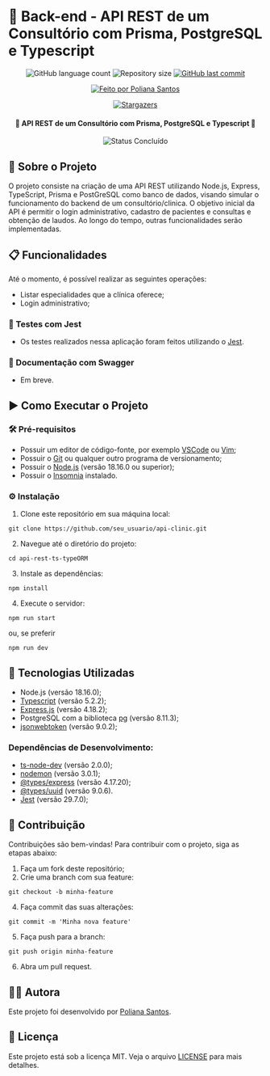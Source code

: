 # 💊 Back-end - API REST de um Consultório com Prisma, PostgreSQL e Typescript

<p align="center">
  <img alt="GitHub language count" src="https://img.shields.io/github/languages/count/polianams/api-clinic?color=blue">

  <img alt="Repository size" src="https://img.shields.io/github/repo-size/polianams/api-clinic">
  
  <a href="https://github.com/polianams/api-clinic/commits/master">
    <img alt="GitHub last commit" src="https://img.shields.io/github/last-commit/polianams/api-clinic">
  </a>
</p>
<p align="center">
   <a href="https://www.linkedin.com/in/polianams/">
    <img alt="Feito por Poliana Santos" src="https://img.shields.io/badge/feito-por%20Poliana%20Santos-blue">
   </a>
</p>
<p align="center">
   <a href="https://github.com/polianams/api-clinic/stargazers">
    <img alt="Stargazers" src="https://img.shields.io/github/stars/polianams/api-clinic?style=social">
  </a>
</p>

<h4 align="center"> 
	🚧 API REST de um Consultório com Prisma, PostgreSQL e Typescript 🚧
</h4>

<p align="center">
	<img alt="Status Concluído" src="https://img.shields.io/badge/STATUS-EM%20DESENVOLVIMENTO-red">
</p>

## 📝 Sobre o Projeto

O projeto consiste na criação de uma API REST utilizando Node.js, Express, TypeScript, Prisma e PostGreSQL como banco de dados, visando simular o funcionamento do backend de um consultório/clinica. O objetivo inicial da API é permitir o login administrativo, cadastro de pacientes e consultas e obtenção de laudos. Ao longo do tempo, outras funcionalidades serão implementadas.

## 📋 Funcionalidades

Até o momento, é possível realizar as seguintes operações:

- Listar especialidades que a clínica oferece;
- Login administrativo;

### 🎯 Testes com Jest

- Os testes realizados nessa aplicação foram feitos utilizando o [Jest](https://jestjs.io/pt-BR/).
  
### 📖 Documentação com Swagger

- Em breve.

## ▶️ Como Executar o Projeto

### 🛠️ Pré-requisitos

- Possuir um editor de código-fonte, por exemplo [VSCode](https://code.visualstudio.com/download) ou [Vim](https://www.vim.org/download.php);
- Possuir o [Git](https://git-scm.com/downloads) ou qualquer outro programa de versionamento;
- Possuir o [Node.js](https://nodejs.org/en/download/current) (versão 18.16.0 ou superior);
- Possuir o [Insomnia](https://insomnia.rest/download) instalado.

### ⚙️ Instalação

1. Clone este repositório em sua máquina local:
```
git clone https://github.com/seu_usuario/api-clinic.git
```
2. Navegue até o diretório do projeto:
```
cd api-rest-ts-typeORM
```
3. Instale as dependências:
```
npm install
```
4. Execute o servidor:
```
npm run start
```
ou, se preferir
```
npm run dev
```
## 🚀 Tecnologias Utilizadas

- Node.js (versão 18.16.0);
- [Typescript](https://www.npmjs.com/package/typescript) (versão 5.2.2);
- [Express.js](https://www.npmjs.com/package/express) (versão 4.18.2);
- PostgreSQL com a biblioteca [pg]() (versão 8.11.3);
- [jsonwebtoken](https://www.npmjs.com/package/jsonwebtoken) (versão 9.0.2);

### Dependências de Desenvolvimento:

- [ts-node-dev](https://www.npmjs.com/package/ts-node-dev) (versão 2.0.0);
- [nodemon](https://www.npmjs.com/package/nodemon) (versão 3.0.1);
- [@types/express](https://www.npmjs.com/package/@types/express) (versão 4.17.20);
- [@types/uuid](https://www.npmjs.com/package/@types/uuid) (versão 9.0.6).
- [Jest](https://jestjs.io/pt-BR/) (versão 29.7.0);

## 🤝 Contribuição

Contribuições são bem-vindas! Para contribuir com o projeto, siga as etapas abaixo:

1. Faça um fork deste repositório;
2. Crie uma branch com sua feature:
```
git checkout -b minha-feature
```
4. Faça commit das suas alterações:
```
git commit -m 'Minha nova feature'
```
5. Faça push para a branch:
```
git push origin minha-feature
```
6. Abra um pull request.

## 🧙‍♂️ Autora

Este projeto foi desenvolvido por [Poliana Santos](https://github.com/polianams). 

## 📝 Licença

Este projeto está sob a licença MIT. Veja o arquivo [LICENSE](LICENSE) para mais detalhes.
